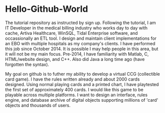 # Hello-Github-World
The tutorial repository as instructed by sign up.
Following the tutorial, I am IT Developer in the medical billing industry who works day to day with cache, Artiva Healthcare, WinSQL, Tidal Enterprise software, and occassionally an ETL tool.  I design and maintain client implementations for an EBO with multiple hospitals as my company's clients.  I have performed this job since October 2014.  It is possible I may help people in this area, but it will not be my main focus.  Pre-2014, I have familiarity with Matlab, C, HTML/website design, and C++.   Also did Java a long time ago (have forgotten the syntax).

My goal on github is to futher my ability to develop a virtual CCG (collectible card game).  I have the rules written already and about 2000 cards designed.  Using normal playing cards and a printed chart, I have playtested the first set of approximately 400 cards.  I would like this game to be playable across multiple platforms.  I want to design an interface, rules engine, and database archive of digital objects supporting millions of 'card' objects and thousands of users.

